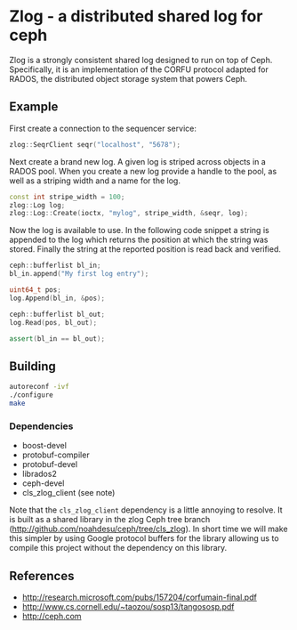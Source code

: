 Zlog - a distributed shared log for ceph
===

Zlog is a strongly consistent shared log designed to run on top of Ceph.
Specifically, it is an implementation of the CORFU protocol adapted for RADOS,
the distributed object storage system that powers Ceph.

## Example

First create a connection to the sequencer service:

```c++
zlog::SeqrClient seqr("localhost", "5678");
```

Next create a brand new log. A given log is striped across objects in a RADOS
pool.  When you create a new log provide a handle to the pool, as well as a
striping width and a name for the log.

```c++
const int stripe_width = 100;
zlog::Log log;
zlog::Log::Create(ioctx, "mylog", stripe_width, &seqr, log);
```

Now the log is available to use. In the following code snippet a string is
appended to the log which returns the position at which the string was stored.
Finally the string at the reported position is read back and verified.

```c++
ceph::bufferlist bl_in;
bl_in.append("My first log entry");

uint64_t pos;
log.Append(bl_in, &pos);

ceph::bufferlist bl_out;
log.Read(pos, bl_out);

assert(bl_in == bl_out);
```

## Building

```bash
autoreconf -ivf
./configure
make
```

### Dependencies

* boost-devel
* protobuf-compiler
* protobuf-devel
* librados2
* ceph-devel
* cls_zlog_client (see note)

Note that the `cls_zlog_client` dependency is a little annoying to resolve. It
is built as a shared library in the zlog Ceph tree branch
(http://github.com/noahdesu/ceph/tree/cls_zlog). In short time we will make
this simpler by using Google protocol buffers for the library allowing us to
compile this project without the dependency on this library.

## References

* http://research.microsoft.com/pubs/157204/corfumain-final.pdf
* http://www.cs.cornell.edu/~taozou/sosp13/tangososp.pdf
* http://ceph.com
